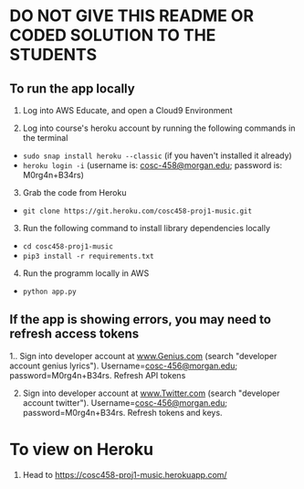 # DO NOT GIVE THIS README OR CODED SOLUTION TO THE STUDENTS

## To run the app locally 
1. Log into AWS Educate, and open a Cloud9 Environment

2. Log into course's heroku account by running the following commands in the terminal
- ```sudo snap install heroku --classic``` (if you haven't installed it already)
- ```heroku login -i``` (username is: cosc-458@morgan.edu; password is: M0rg4n+B34rs)

3. Grab the code from Heroku
- ```git clone https://git.heroku.com/cosc458-proj1-music.git``` 

3. Run the following command to install library dependencies locally
- ```cd cosc458-proj1-music```
- ```pip3 install -r requirements.txt```

4. Run the programm locally in AWS
- ```python app.py```

## If the app is showing errors, you may need to refresh access tokens
1.. Sign into developer account at www.Genius.com (search "developer account genius lyrics"). Username=cosc-456@morgan.edu; password=M0rg4n+B34rs. Refresh API tokens

2. Sign into developer account at www.Twitter.com (search "developer account twitter"). Username=cosc-456@morgan.edu; password=M0rg4n+B34rs. Refresh tokens and keys.

# To view on Heroku
1. Head to https://cosc458-proj1-music.herokuapp.com/

